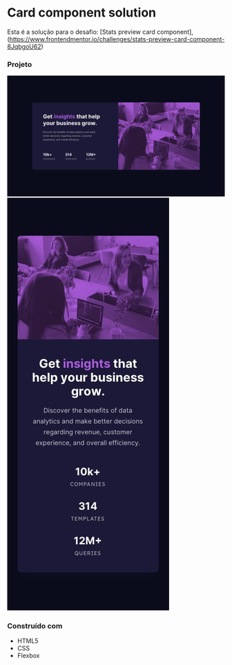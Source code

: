 # Card component solution

Esta é a solução para o desafio: [Stats preview card component], (https://www.frontendmentor.io/challenges/stats-preview-card-component-8JqbgoU62)

### Projeto

![](./design/desktop-design.jpg)
![](./design/mobile-design.jpg)

### Construído com

- HTML5
- CSS
- Flexbox